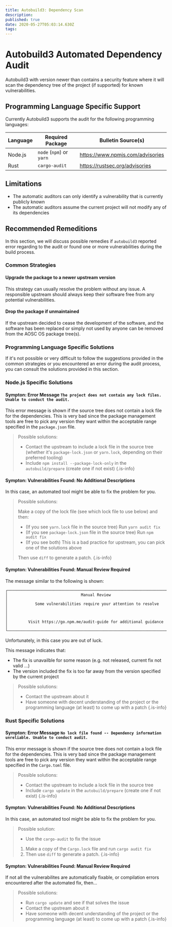 ```yaml
---
title: Autobuild3: Dependency Scan
description: 
published: true
date: 2020-05-27T05:03:14.630Z
tags: 
---
```


# Autobuild3 Automated Dependency Audit

Autobuild3 with version newer than <undefined> contains a security feature where it will scan the dependency tree of the project (if supported) for known vulnerabilities.

## Programming Language Specific Support

Currently Autobuild3 supports the audit for the following programming languages:

| Language | Required Package         | Bulletin Source(s)               |
|----------|--------------------------|----------------------------------|
| Node.js  | `node` (`npm`) or `yarn` | https://www.npmjs.com/advisories |
| Rust     | `cargo-audit`            | https://rustsec.org/advisories   |

## Limitations

- The automatic auditors can only identify a vulnerability that is currently publicly known
- The automatic auditors assume the current project will not modify any of its dependencies

## Recommended Remeditions

In this section, we will discuss possible remedies if `autobuild3` reported error regarding to the audit or found one or more vulnerabilities during the build process.

### Common Strategies

#### Upgrade the package to a newer upstream version

This strategy can usually resolve the problem without any issue. A responsible upstream should always keep their software free from any potential vulnerabilities.

#### Drop the package if unmaintained

If the upstream decided to cease the development of the software, and the software has been replaced or simply not used by anyone can be removed from the AOSC OS package tree(s).

### Programming Language Specific Solutions

If it's not possible or very difficult to follow the suggestions provided in the common strategies or you encountered an error during the audit process, you can consult the solutions provided in this section.

### Node.js Specific Solutions

#### Sympton: Error Message `The project does not contain any lock files. Unable to conduct the audit.`

This error message is shown if the source tree does not contain a lock file for the dependencies. This is very bad since the package management tools are free to pick any version they want within the acceptable range specified in the `package.json` file.

>Possible solutions:
>
>- Contact the upstream to include a lock file in the source tree (whether it's `package-lock.json` or `yarn.lock`, depending on their preferred tooling)
>- Include `npm install --package-lock-only` in the `autobuild/prepare` (create one if not exist)
{.is-info}

#### Sympton: Vulnerabilities Found: No Additional Descriptions

In this case, an automated tool might be able to fix the problem for you.

>Possible solutions:
>
>Make a copy of the lock file (see which lock file to use below) and then:
>
>- (If you see `yarn.lock` file in the source tree) Run `yarn audit fix`
>- (If you see `package-lock.json` file in the source tree) Run `npm audit fix`
>- (If you see both) This is a bad practice for upstream, you can pick one of the solutions above
>
>Then use `diff` to generate a patch.
{.is-info}

#### Sympton: Vulnerabilities Found: Manual Review Required

The message similar to the following is shown:

```
┌──────────────────────────────────────────────────────────────────────────────┐                                                                                             
│                                Manual Review                                 │                                                                                             
│            Some vulnerabilities require your attention to resolve            │
│                                                                              │                                                                                             
│         Visit https://go.npm.me/audit-guide for additional guidance          │      
└──────────────────────────────────────────────────────────────────────────────┘                                                                                 
```

Unfortunately, in this case you are out of luck.

This message indicates that:
- The fix is unavailble for some reason (e.g. not released, current fix not valid ...)
- The version included the fix is too far away from the version specified by the current project

>Possible solutions:
>- Contact the upstream about it
>- Have someone with decent understanding of the project or the programming language (at least) to come up with a patch
{.is-info}

### Rust Specific Solutions

#### Sympton: Error Message `No lock file found -- Dependency information unreliable. Unable to conduct audit.`

This error message is shown if the source tree does not contain a lock file for the dependencies. This is very bad since the package management tools are free to pick any version they want within the acceptable range specified in the `Cargo.toml` file.

>Possible solutions:
>
>- Contact the upstream to include a lock file in the source tree
>- Include `cargo update` in the `autobuild/prepare` (create one if not exist)
{.is-info}

#### Sympton: Vulnerabilities Found: No Additional Descriptions

In this case, an automated tool might be able to fix the problem for you.

>Possible solution:
>
>- Use the `cargo-audit` to fix the issue
>1. Make a copy of the `Cargo.lock` file and run `cargo audit fix`
>1. Then use `diff` to generate a patch.
{.is-info}

#### Sympton: Vulnerabilities Found: Manual Review Required

If not all the vulnerabilites are automatically fixable, or compilation errors encountered after the automated fix, then...

>Possible solutions:
>- Run `cargo update` and see if that solves the issue
>- Contact the upstream about it
>- Have someone with decent understanding of the project or the programming language (at least) to come up with a patch
{.is-info}
  
